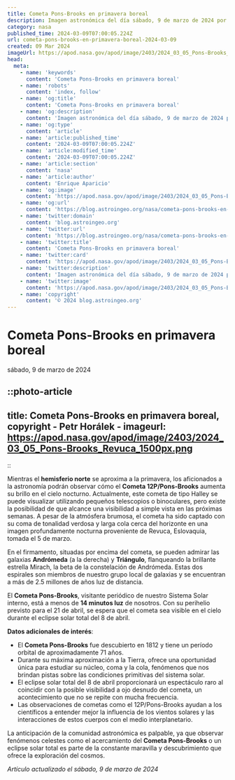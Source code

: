 ```yaml
---
title: Cometa Pons-Brooks en primavera boreal
description: Imagen astronómica del día sábado, 9 de marzo de 2024 por la NASA; Cometa Pons-Brooks en primavera boreal
category: nasa
published_time: 2024-03-09T07:00:05.224Z
url: cometa-pons-brooks-en-primavera-boreal-2024-03-09
created: 09 Mar 2024
imageUrl: https://apod.nasa.gov/apod/image/2403/2024_03_05_Pons-Brooks_Revuca_1500px.png
head:
  meta:
    - name: 'keywords'
      content: 'Cometa Pons-Brooks en primavera boreal'
    - name: 'robots'
      content: 'index, follow'
    - name: 'og:title'
      content: 'Cometa Pons-Brooks en primavera boreal'
    - name: 'og:description'
      content: 'Imagen astronómica del día sábado, 9 de marzo de 2024 por la NASA; Cometa Pons-Brooks en primavera boreal'
    - name: 'og:type'
      content: 'article'
    - name: 'article:published_time'
      content: '2024-03-09T07:00:05.224Z'
    - name: 'article:modified_time'
      content: '2024-03-09T07:00:05.224Z'
    - name: 'article:section'
      content: 'nasa'
    - name: 'article:author'
      content: 'Enrique Aparicio'
    - name: 'og:image'
      content: 'https://apod.nasa.gov/apod/image/2403/2024_03_05_Pons-Brooks_Revuca_1500px.png'
    - name: 'og:url'
      content: 'https://blog.astroingeo.org/nasa/cometa-pons-brooks-en-primavera-boreal-2024-03-09'
    - name: 'twitter:domain'
      content: 'blog.astroingeo.org'
    - name: 'twitter:url'
      content: 'https://blog.astroingeo.org/nasa/cometa-pons-brooks-en-primavera-boreal-2024-03-09'
    - name: 'twitter:title'
      content: 'Cometa Pons-Brooks en primavera boreal'
    - name: 'twitter:card'
      content: 'https://apod.nasa.gov/apod/image/2403/2024_03_05_Pons-Brooks_Revuca_1500px.png'
    - name: 'twitter:description'
      content: 'Imagen astronómica del día sábado, 9 de marzo de 2024 por la NASA; Cometa Pons-Brooks en primavera boreal'
    - name: 'twitter:image'
      content: 'https://apod.nasa.gov/apod/image/2403/2024_03_05_Pons-Brooks_Revuca_1500px.png'
    - name: 'copyright'
      content: '© 2024 blog.astroingeo.org'
---
```

# Cometa Pons-Brooks en primavera boreal
sábado, 9 de marzo de 2024


::photo-article
---
title: Cometa Pons-Brooks en primavera boreal, copyright - Petr Horálek -
imageurl: https://apod.nasa.gov/apod/image/2403/2024_03_05_Pons-Brooks_Revuca_1500px.png
---
::



Mientras el **hemisferio norte** se aproxima a la primavera, los aficionados a la astronomía podrán observar cómo el **Cometa 12P/Pons-Brooks** aumenta su brillo en el cielo nocturno. Actualmente, este cometa de tipo Halley se puede visualizar utilizando pequeños telescopios o binoculares, pero existe la posibilidad de que alcance una visibilidad a simple vista en las próximas semanas. A pesar de la atmósfera brumosa, el cometa ha sido captado con su coma de tonalidad verdosa y larga cola cerca del horizonte en una imagen profundamente nocturna proveniente de Revuca, Eslovaquia, tomada el 5 de marzo.

En el firmamento, situadas por encima del cometa, se pueden admirar las galaxias **Andrómeda** (a la derecha) y **Triángulo**, flanqueando la brillante estrella Mirach, la beta de la constelación de Andrómeda. Estas dos espirales son miembros de nuestro grupo local de galaxias y se encuentran a más de 2.5 millones de años luz de distancia.

El **Cometa Pons-Brooks**, visitante periódico de nuestro Sistema Solar interno, está a menos de **14 minutos luz** de nosotros. Con su perihelio previsto para el 21 de abril, se espera que el cometa sea visible en el cielo durante el eclipse solar total del 8 de abril.

**Datos adicionales de interés**:

- El **Cometa Pons-Brooks** fue descubierto en 1812 y tiene un período orbital de aproximadamente 71 años.
- Durante su máxima aproximación a la Tierra, ofrece una oportunidad única para estudiar su núcleo, coma y la cola, fenómenos que nos brindan pistas sobre las condiciones primitivas del sistema solar.
- El eclipse solar total del 8 de abril proporcionará un espectáculo raro al coincidir con la posible visibilidad a ojo desnudo del cometa, un acontecimiento que no se repite con mucha frecuencia.
- Las observaciones de cometas como el 12P/Pons-Brooks ayudan a los científicos a entender mejor la influencia de los vientos solares y las interacciones de estos cuerpos con el medio interplanetario.

La anticipación de la comunidad astronómica es palpable, ya que observar fenómenos celestes como el acercamiento del **Cometa Pons-Brooks** o un eclipse solar total es parte de la constante maravilla y descubrimiento que ofrece la exploración del cosmos.

_Artículo actualizado el sábado, 9 de marzo de 2024_